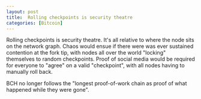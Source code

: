 ```yaml
---
layout: post
title:  Rolling checkpoints is security theatre
categories: [Bitcoin]
---
```


Rolling checkpoints is security theatre. It's all relative to where the node sits on the network graph. Chaos would ensue if there were was ever sustained contention at the fork tip, with nodes all over the world "locking" themselves to random checkpoints. Proof of social media would be required for everyone to "agree" on a valid "checkpoint", with all nodes having to manually roll back.

BCH no longer follows the "longest proof-of-work chain as proof of what happened while they were gone".
